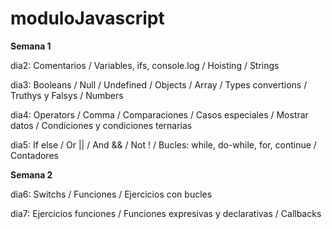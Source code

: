 # moduloJavascript

**Semana 1**

dia2: Comentarios / Variables, ifs, console.log / Hoisting / Strings

dia3: Booleans / Null / Undefined / Objects / Array / Types convertions / Truthys y Falsys / Numbers

dia4: Operators / Comma / Comparaciones / Casos especiales / Mostrar datos / Condiciones y condiciones ternarias

dia5: If else / Or || / And && / Not ! / Bucles: while, do-while, for, continue / Contadores

**Semana 2**

dia6: Switchs / Funciones / Ejercicios con bucles

dia7: Ejercicios funciones / Funciones expresivas y declarativas / Callbacks
